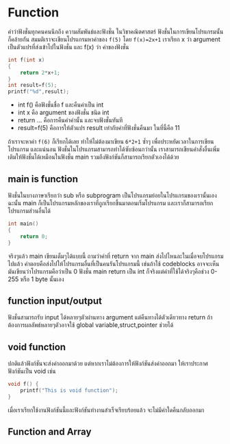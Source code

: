 Function
========
คำว่าฟังชั่นทุกคนคนนึกถึง ความสัมพันธ์และฟังชั่น ในวิชาคณิตศาสตร์ ฟังชั่นในการเขียนโปรแกรมนั้นก็คล้ายกัน สมมติเราจะเขียนโปรแกรมหาค่าของ `f(5)` โดย `f(x)=2x+1` เราเรียก x ว่า argument เป็นตัวแปรที่ส่งเข้าไปในฟังชั่น และ f(x) ว่า ค่าของฟังชั่น

```cpp
int f(int x)
{
	return 2*x+1;
}
int result=f(5);
printf("%d",result);
```

- int f() คือฟังชั่นชื่อ f และคืนค่าเป็น int
- int x คือ argument ของฟังชั่น ชนิด int
- return ... คือการคืนค่าค่านั้น และจบฟังชั่นทันที
- result=f(5) คือการให้ตัวแปร result เท่ากับค่าที่ฟังชั่นคืนมา ในที่นี้คือ 11

ถ้าเราจะหาค่า `f(6)` ก็เรียกได้เลย ทำให้ไม่ต้องมาเขียน `6*2+1` ซ้ำๆ เพื่อประหยัดเวลาในการเขียนโปรแกรม และแน่นอน ฟังชั่นในโปรแกรมสามารถทำได้ซับซ้อนกว่านั้น เราสามารถเขียนคำสั่งอื่นเพิ่มเติมให้ฟังชั่นได้เหมือนในฟังชั่น main รวมถึงฟังก์ชันก็สามารถเรียกตัวเองได้ด้วย

main is function
----------------
ฟังชั่นในบางภาษาเรียกว่า sub หรือ subprogram เป็นโปรแกรมย่อยในโปรแกรมของเรานั้นเอง ฉะนั้น main ก็เป็นโปรแกรมหลักของเราที่ถูกเรียกขึ้นมาตอนเริ่มโปรแกรม และเราก็สามารถเรียกโปรแกรมส่วนอื่นได้
```cpp
int main()
{
	return 0;
}
```
จริงๆแล้ว main เขียนเต็มๆได้แบบนี้ ถามว่าค่าที่ return จาก main ส่งไปไหนละในเมื่อจบโปรแกรมไปแล้ว คำตอบคือส่งไปให้โปรแกรมอื่นที่เป็นคนรันโปรแกรมนี้ เช่นถ้าใช้ codeblocks อาจจะเห็นมันเขียนว่าโปรแกรมคือว่าเป็น 0 ฟังชั่น main return เป็น int ก็จริงแต่ค่าที่ใช้ได้จริงๆคือช่วง 0-255 หรือ 1 byte นั้นเอง

function input/output
---------------------
ฟังชั่นสามารถรับ input ได้หลายๆตัวผ่านทาง argument แต่คืนทางได้ตัวเดียวทาง return ถ้าต้องการผลลัพธ์หลายๆตัวอาจใช้ global variable,struct,pointer ช่วยได้

void function
-------------
ปกติแล้วฟังก์ชันจะส่งค่าออกมาด้วย แต่หากเราไม่ต้องการให้ฟังก์ชันส่งค่าออกมา ให้เราประกาศฟังก์ชันเป็น void เช่น

```cpp
void f() {
	printf("This is void function");
}
```

เมื่อเราเรียกใช้งานฟังก์ชันนี้และฟังก์ชันทำงานสำเร็จเรียบร้อยแล้ว จะไม่มีค่าใดคืนกลับออกมา

Function and Array
------------------
